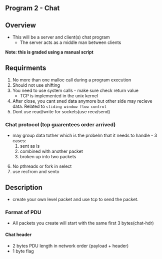 ## Program 2 - Chat 

## Overview 
* This will be a server and client(s) chat program 
    * The server acts as a middle man between clients

**Note: this is graded using a manual script**

## Requirments
1. No more than one malloc call during a program execution
2. Should not use shifting
3. You need to use system calls - make sure check return value
    * TCP is implemented in the unix kernel
4. After close, you cant sned data anymore but other side may recieve data. Related to `sliding window flow control`
5. Dont use read/write for sockets(use recv/send)

### Chat protocol (tcp guarentees order arrived)
* may group data tother which is the probelm that it needs to handle - 3 cases:
    1. sent as is
    2. combined with another packet
    3. broken up into two packets

6. No pthreads or fork in select
7. use recfrom and sento

## Description
* create your own level packet and use tcp to send the packet.
### Format of PDU
* All packets you create will start with the same first 3 bytes(chat-hdr)
#### Chat header
* 2 bytes PDU length in network order (payload + header)
* 1 byte flag
#####


